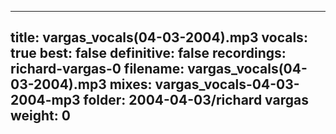 
---
title: vargas_vocals(04-03-2004).mp3
vocals: true
best: false
definitive: false
recordings: richard-vargas-0
filename: vargas_vocals(04-03-2004).mp3
mixes: vargas_vocals-04-03-2004-mp3
folder: 2004-04-03/richard vargas
weight: 0
---
